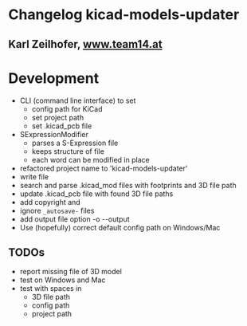 Changelog kicad-models-updater
==============================
Karl Zeilhofer, www.team14.at
------------------------------


# Development
* CLI (command line interface) to set
  * config path for KiCad
  * set project path
  * set .kicad_pcb file
* SExpressionModifier
  * parses a S-Expression file
  * keeps structure of file
  * each word can be modified in place
* refactored project name to 'kicad-models-updater'
* write file
* search and parse .kicad_mod files with footprints and 3D file path
* update .kicad_pcb file with found 3D file paths
* add copyright and
* ignore `_autosave-` files
* add output file option -o --output
* Use (hopefully) correct default config path on Windows/Mac

## TODOs
* report missing file of 3D model
* test on Windows and Mac
* test with spaces in
  * 3D file path
  * config path
  * project path
